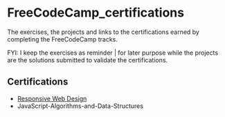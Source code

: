 # FreeCodeCamp_certifications

The exercises, the projects and links to the certifications earned by completing the FreeCodeCamp tracks.

FYI: I keep the exercises as reminder | for later purpose while the projects are the solutions submitted to validate the certifications.

## Certifications

- [Responsive Web Design](https://freecodecamp.org/certification/Reggroy/responsive-web-design)
- JavaScript-Algorithms-and-Data-Structures


